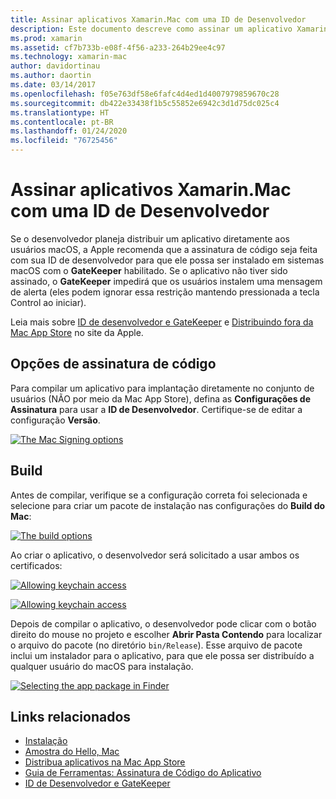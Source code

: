 ```yaml
---
title: Assinar aplicativos Xamarin.Mac com uma ID de Desenvolvedor
description: Este documento descreve como assinar um aplicativo Xamarin.Mac com uma ID de desenvolvedor para que ele possa ser distribuído fora da Mac App Store. Ele aborda as opções de assinatura de código e de criação.
ms.prod: xamarin
ms.assetid: cf7b733b-e08f-4f56-a233-264b29ee4c97
ms.technology: xamarin-mac
author: davidortinau
ms.author: daortin
ms.date: 03/14/2017
ms.openlocfilehash: f05e763df58e6fafc4d4ed1d4007979859670c28
ms.sourcegitcommit: db422e33438f1b5c55852e6942c3d1d75dc025c4
ms.translationtype: HT
ms.contentlocale: pt-BR
ms.lasthandoff: 01/24/2020
ms.locfileid: "76725456"
---
```

# <a name="signing-xamarinmac-apps-with-a-developer-id"></a>Assinar aplicativos Xamarin.Mac com uma ID de Desenvolvedor

Se o desenvolvedor planeja distribuir um aplicativo diretamente aos usuários macOS, a Apple recomenda que a assinatura de código seja feita com sua ID de desenvolvedor para que ele possa ser instalado em sistemas macOS com o **GateKeeper** habilitado. Se o aplicativo não tiver sido assinado, o **GateKeeper** impedirá que os usuários instalem uma mensagem de alerta (eles podem ignorar essa restrição mantendo pressionada a tecla Control ao iniciar).

Leia mais sobre [ID de desenvolvedor e GateKeeper](https://developer.apple.com/developer-id/) e [Distribuindo fora da Mac App Store](https://developer.apple.com/library/content/documentation/IDEs/Conceptual/AppDistributionGuide/Introduction/Introduction.html) no site da Apple.

## <a name="code-signing-options"></a>Opções de assinatura de código

Para compilar um aplicativo para implantação diretamente no conjunto de usuários (NÃO por meio da Mac App Store), defina as **Configurações de Assinatura** para usar a **ID de Desenvolvedor**. Certifique-se de editar a configuração **Versão**.

 [![](signing-images/config02.png "The Mac Signing options")](signing-images/config02.png#lightbox)

## <a name="build"></a>Build

Antes de compilar, verifique se a configuração correta foi selecionada e selecione para criar um pacote de instalação nas configurações do **Build do Mac**:

[![](signing-images/config03.png "The build options")](signing-images/config03.png#lightbox)

Ao criar o aplicativo, o desenvolvedor será solicitado a usar ambos os certificados:

 [![](signing-images/image57.png "Allowing keychain access")](signing-images/image57.png#lightbox)

 [![](signing-images/image58.png "Allowing keychain access")](signing-images/image58.png#lightbox)

Depois de compilar o aplicativo, o desenvolvedor pode clicar com o botão direito do mouse no projeto e escolher **Abrir Pasta Contendo** para localizar o arquivo do pacote (no diretório `bin/Release`). Esse arquivo de pacote inclui um instalador para o aplicativo, para que ele possa ser distribuído a qualquer usuário do macOS para instalação.

 [![](signing-images/image59.png "Selecting the app package in Finder")](signing-images/image59.png#lightbox)

## <a name="related-links"></a>Links relacionados

- [Instalação](~//mac/get-started/installation.md)
- [Amostra do Hello, Mac](~//mac/get-started/hello-mac.md)
- [Distribua aplicativos na Mac App Store](https://developer.apple.com/devcenter/mac/checklist/)
- [Guia de Ferramentas: Assinatura de Código do Aplicativo](https://developer.apple.com/library/mac/#documentation/ToolsLanguages/Conceptual/OSXWorkflowGuide/CodeSigning/CodeSigning.html)
- [ID de Desenvolvedor e GateKeeper](https://developer.apple.com/developer-id/)
